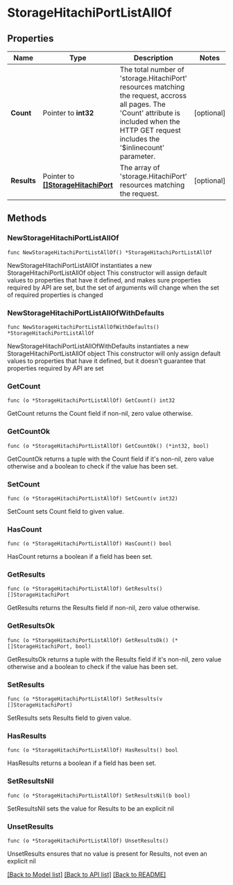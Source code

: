 # StorageHitachiPortListAllOf

## Properties

Name | Type | Description | Notes
------------ | ------------- | ------------- | -------------
**Count** | Pointer to **int32** | The total number of &#39;storage.HitachiPort&#39; resources matching the request, accross all pages. The &#39;Count&#39; attribute is included when the HTTP GET request includes the &#39;$inlinecount&#39; parameter. | [optional] 
**Results** | Pointer to [**[]StorageHitachiPort**](StorageHitachiPort.md) | The array of &#39;storage.HitachiPort&#39; resources matching the request. | [optional] 

## Methods

### NewStorageHitachiPortListAllOf

`func NewStorageHitachiPortListAllOf() *StorageHitachiPortListAllOf`

NewStorageHitachiPortListAllOf instantiates a new StorageHitachiPortListAllOf object
This constructor will assign default values to properties that have it defined,
and makes sure properties required by API are set, but the set of arguments
will change when the set of required properties is changed

### NewStorageHitachiPortListAllOfWithDefaults

`func NewStorageHitachiPortListAllOfWithDefaults() *StorageHitachiPortListAllOf`

NewStorageHitachiPortListAllOfWithDefaults instantiates a new StorageHitachiPortListAllOf object
This constructor will only assign default values to properties that have it defined,
but it doesn't guarantee that properties required by API are set

### GetCount

`func (o *StorageHitachiPortListAllOf) GetCount() int32`

GetCount returns the Count field if non-nil, zero value otherwise.

### GetCountOk

`func (o *StorageHitachiPortListAllOf) GetCountOk() (*int32, bool)`

GetCountOk returns a tuple with the Count field if it's non-nil, zero value otherwise
and a boolean to check if the value has been set.

### SetCount

`func (o *StorageHitachiPortListAllOf) SetCount(v int32)`

SetCount sets Count field to given value.

### HasCount

`func (o *StorageHitachiPortListAllOf) HasCount() bool`

HasCount returns a boolean if a field has been set.

### GetResults

`func (o *StorageHitachiPortListAllOf) GetResults() []StorageHitachiPort`

GetResults returns the Results field if non-nil, zero value otherwise.

### GetResultsOk

`func (o *StorageHitachiPortListAllOf) GetResultsOk() (*[]StorageHitachiPort, bool)`

GetResultsOk returns a tuple with the Results field if it's non-nil, zero value otherwise
and a boolean to check if the value has been set.

### SetResults

`func (o *StorageHitachiPortListAllOf) SetResults(v []StorageHitachiPort)`

SetResults sets Results field to given value.

### HasResults

`func (o *StorageHitachiPortListAllOf) HasResults() bool`

HasResults returns a boolean if a field has been set.

### SetResultsNil

`func (o *StorageHitachiPortListAllOf) SetResultsNil(b bool)`

 SetResultsNil sets the value for Results to be an explicit nil

### UnsetResults
`func (o *StorageHitachiPortListAllOf) UnsetResults()`

UnsetResults ensures that no value is present for Results, not even an explicit nil

[[Back to Model list]](../README.md#documentation-for-models) [[Back to API list]](../README.md#documentation-for-api-endpoints) [[Back to README]](../README.md)


